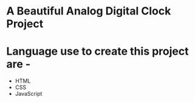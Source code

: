 # A Beautiful Analog Digital Clock Project
# Language use to create this project are -
- HTML
- CSS
- JavaScript